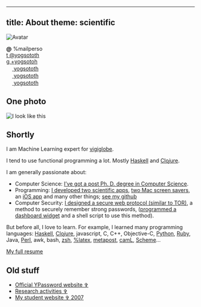 -----
title: About
theme: scientific
-----

<img src="/Scratch/img/about/FlatAvatar.png" alt="Avatar" class="clean left"/>

**@** %mailperso  
<a href="http://twitter.com/yogsototh"><span class="social">&#116;</span> @yogsototh</a>  
[<span class="social">&#0103;</span> +yogsotoh](https://plus.google.com/117858550730178181663)  
[<img src="/Scratch/img/pinboard.png"  class="simple" style="height: 16px"/> yogsototh](http://pinboard.in/u:yogsototh)  
[<img src="/Scratch/img/GitHub-Mark-32px.png"  class="simple" style="height: 16px"/> yogsototh](http://github.com/yogsototh)  
[<img src="/Scratch/img/stackoverflow-logo.png"  class="simple" style="height: 16px"/> yogsototh](http://stackoverflow.com/users/40569/yogsototh)  

## One photo

![I look like this](/Scratch/img/about/yann1.jpg)

## Shortly

I am Machine Learning expert for [vigiglobe](http://vigiglobe.com).

I tend to use functional programming a lot.
Mostly [Haskell](http://haskell.org) and [Clo<i>j</i>ure](http://clojure.org).

I am generally passionate about:

  - Computer Science: [I’ve got a post Ph. D. degree in Computer Science](http://yann.esposito.free.fr/recherche.php).
  - Programming: [I developed two scientific apps](http://yann.esposito.free.fr/logiciels.php), [two Mac screen savers](/Scratch/en/softwares), an [iOS app](http://ypassword.espozito.com) and many other things; [see my github](http://github.com/yogsototh)
  - Computer Security: [I designed a secure web protocol (similar to TOR)](http://yann.esposito.free.fr/enseignement/rez0.php#projet), a method to securely remember strong passwords, ([programmed a dashboard widget](/Scratch/en/softwares/ypassword/) and a shell script to use this method).

But before all, I love to learn.
For example, I learned many programming languages:
[Haskell](http://haskell.org),
[Clo<i>j</i>ure](http://clojure.org),
javascript, C, C++, Objective-C,
[Python](http://python.org),
[Ruby](http://ruby-lang.org),
Java,
[Perl](http://perl.org),
awk,
bash,
[zsh](http://www.zsh.org),
[%latex](http://www.latex-project.org),
[metapost](http://www.tug.org/metapost.html),
[camL](http://caml.inria.fr),
[Scheme](http://mitpress.mit.edu/sicp/full-text/book/book.html)...

[My full resume](http://resume.espozito.com)

## Old stuff

- [Official YPassword website &#x271E;](http://ypassword.espozito.com)
- [Research activities &#x271E;](http://yann.esposito.free.fr/recherche.php?css=blue&amp;lang=en)
- [My student website &#x271E; 2007](http://yann.esposito.free.fr/)
